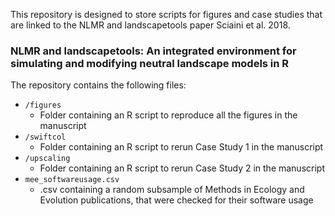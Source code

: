 This repository is designed to store scripts for figures and case studies that are linked to the NLMR and landscapetools paper Sciaini et al. 2018.

### NLMR and landscapetools: An integrated environment for simulating and modifying neutral landscape models in R

The repository contains the following files:
- `/figures`
    - Folder containing an R script to reproduce all the figures in the manuscript
 - `/swiftcol`
    - Folder containing an R script to rerun Case Study 1 in the manuscript
 - `/upscaling`
    - Folder containing an R script to rerun Case Study 2 in the manuscript
- `mee_softwareusage.csv`
  - .csv containing a random subsample of Methods in Ecology and Evolution publications, that were checked for their software usage
